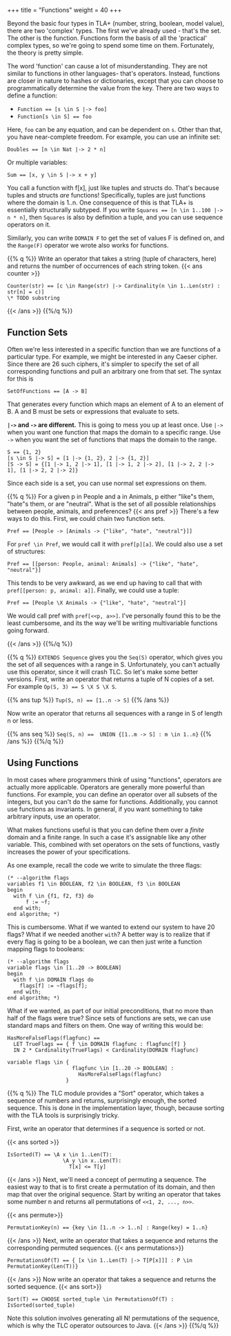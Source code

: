 +++
title = "Functions"
weight = 40
+++

Beyond the basic four types in TLA+ (number, string, boolean, model value), there are two 'complex' types. The first we've already used - that's the set. The other is the function. Functions form the basis of all the 'practical' complex types, so we're going to spend some time on them. Fortunately, the theory is pretty simple.

The word 'function' can cause a lot of misunderstanding. They are not similar to functions in other languages- that's operators. Instead, functions are closer in nature to hashes or dictionaries, except that you can choose to programmatically determine the value from the key. There are two ways to define a function:

* `Function == [s \in S |-> foo]`
* `Function[s \in S] == foo`

Here, `foo` can be any equation, and can be dependent on `s`. Other than that, you have near-complete freedom. For example, you can use an infinite set:

`Doubles == [n \in Nat |-> 2 * n]`

Or multiple variables:

`Sum == [x, y \in S |-> x + y]`

You call a function with f[x], just like tuples and structs do. That's because tuples and structs _are_ functions! Specifically, tuples are just functions where the domain is 1..n. One consequence of this is that TLA+ is essentially structurally subtyped. If you write `Squares == [n \in 1..100 |-> n * n]`, then `Squares` is also by definition a tuple, and you can use sequence operators on it.

Similarly, you can write `DOMAIN F` to get the set of values F is defined on, and the `Range(F)` operator we wrote also works for functions.

{{% q %}}
Write an operator that takes a string (tuple of characters, here) and returns the number of occurrences of each string token.
{{< ans counter >}}
```tla
Counter(str) == [c \in Range(str) |-> Cardinality(n \in 1..Len(str) : str[n] = c)]
\* TODO substring
```
{{< /ans >}}
{{%/q %}}

## Function Sets

Often we're less interested in a specific function than we are functions of a particular type. For example, we might be interested in any Caeser cipher. Since there are 26 such ciphers, it's simpler to specify the set of all corresponding functions and pull an arbitrary one from that set. The syntax for this is

`SetOfFunctions == [A -> B]`

That generates every function which maps an element of A to an element of B. A and B must be sets or expressions that evaluate to sets.

**`|->` and `->` are different.** This is going to mess you up at least once. Use `|->` when you want one function that maps the domain to a specific range. Use `->` when you want the set of functions that maps the domain to the range. 

```
S == {1, 2}
[s \in S |-> S] = [1 |-> {1, 2}, 2 |-> {1, 2}]
[S -> S] = {[1 |-> 1, 2 |-> 1], [1 |-> 1, 2 |-> 2], [1 |-> 2, 2 |-> 1], [1 |-> 2, 2 |-> 2]} 
```

Since each side is a set, you can use normal set expressions on them.

{{% q %}}
For a given p in People and a in Animals, p either "like"s them, "hate"s them, or are "neutral". What is the set of all possible relationships between people, animals, and preferences?
{{< ans pref >}}
There's a few ways to do this. First, we could chain two function sets.

```tla
Pref == [People -> [Animals -> {"like", "hate", "neutral"}]]
```

For `pref \in Pref`, we would call it with `pref[p][a]`. We could also use a set of structures:

```tla
Pref == [[person: People, animal: Animals] -> {"like", "hate", "neutral"}]
```

This tends to be very awkward, as we end up having to call that with `pref[[person: p, animal: a]]`. Finally, we could use a tuple:

```tla
Pref == [People \X Animals -> {"like", "hate", "neutral"}]
```

We would call pref with `pref[<<p, a>>]`. I've personally found this to be the least cumbersome, and its the way we'll be writing multivariable functions going forward.

{{< /ans >}}
{{%/q %}}

{{% q %}}
`EXTENDS Sequence` gives you the `Seq(S)` operator, which gives you the set of all sequences with a range in S. Unfortunately, you can't actually use this operator, since it will crash TLC. So let's make some better versions. First, write an operator that returns a tuple of N copies of a set. For example `Op(S, 3) == S \X S \X S`.

{{% ans tup %}}
`Tup(S, n) == [1..n -> S]`
{{% /ans %}}

Now write an operator that returns all sequences with a range in S of length n or less.

{{% ans seq %}}
`Seq(S, n) ==  UNION {[1..m -> S] : m \in 1..n}`
{{% /ans %}}
{{%/q %}}

## Using Functions

In most cases where programmers think of using "functions", operators are actually more applicable. Operators are generally more powerful than functions. For example, you can define an operator over all subsets of the integers, but you can't do the same for functions. Additionally, you cannot use functions as invariants. In general, if you want something to take arbitrary inputs, use an operator.

What makes functions useful is that you can define them over a _finite_ domain and a finite range. In such a case it's assignable like any other variable. This, combined with set operators on the sets of functions, vastly increases the power of your specifications.

As one example, recall the code we write to simulate the three flags:

```tla
(* --algorithm flags
variables f1 \in BOOLEAN, f2 \in BOOLEAN, f3 \in BOOLEAN
begin
  with f \in {f1, f2, f3} do
      f := ~f;
  end with;
end algorithm; *)
```

This is cumbersome. What if we wanted to extend our system to have 20 flags? What if we needed another `with`? A better way is to realize that if every flag is going to be a boolean, we can then just write a function mapping flags to booleans:

```tla
(* --algorithm flags
variable flags \in [1..20 -> BOOLEAN]
begin
  with f \in DOMAIN flags do
    flags[f] := ~flags[f];
  end with;
end algorithm; *)
```

What if we wanted, as part of our initial preconditions, that no more than half of the flags were true? Since sets of functions are sets, we can use standard maps and filters on them. One way of writing this would be:

```tla
HasMoreFalseFlags(flagfunc) == 
  LET TrueFlags == { f \in DOMAIN flagfunc : flagfunc[f] }
  IN 2 * Cardinality(TrueFlags) < Cardinality(DOMAIN flagfunc)

variable flags \in { 
                     flagfunc \in [1..20 -> BOOLEAN] : 
                       HasMoreFalseFlags(flagfunc)
                   }
```

{{% q %}}
The TLC module provides a "Sort" operator, which takes a sequence of numbers and returns, surprisingly enough, the sorted sequence. This is done in the implementation layer, though, because sorting with the TLA tools is surprisingly tricky.

First, write an operator that determines if a sequence is sorted or not.


{{< ans sorted >}}
```tla
IsSorted(T) == \A x \in 1..Len(T):
                  \A y \in x..Len(T):
                    T[x] <= T[y]
```
{{< /ans >}}
Next, we'll need a concept of permuting a sequence. The easiest way to that is to first create a permutation of its domain, and then map that over the original sequence. Start by writing an operator that takes some number n and returns all permutations of `<<1, 2, ..., n>>`. 

{{< ans permute>}}
```tla
PermutationKey(n) == {key \in [1..n -> 1..n] : Range(key) = 1..n}
```
{{< /ans >}}
Next, write an operator that takes a sequence and returns the corresponding permuted sequences.
{{< ans permutations>}}
```tla
PermutationsOf(T) == { [x \in 1..Len(T) |-> T[P[x]]] : P \in PermutationKey(Len(T))}
```
{{< /ans >}}
Now write an operator that takes a sequence and returns the sorted sequence.
{{< ans sort>}}
```tla
Sort(T) == CHOOSE sorted_tuple \in PermutationsOf(T) : IsSorted(sorted_tuple)
```
Note this solution involves generating all N! permutations of the sequence, which is why the TLC operator outsources to Java.
{{< /ans >}}
{{%/q %}}
